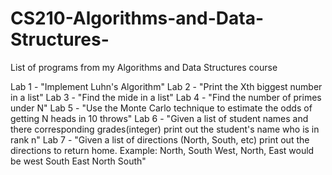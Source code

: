 # CS210-Algorithms-and-Data-Structures-
List of programs from my Algorithms and Data Structures course

Lab 1 - "Implement Luhn's Algorithm"
Lab 2 - "Print the Xth biggest number in a list"
Lab 3 - "Find the mide in a list"
Lab 4 - "Find the number of primes under N"
Lab 5 - "Use the Monte Carlo technique to estimate the odds of getting N heads in 10 throws"
Lab 6 - "Given a list of student names and there corresponding grades(integer) print out the student's name who is in rank n" 
Lab 7 - "Given a list of directions (North, South, etc) print out the directions to return home. Example: North, South West, North, East would be west South East North South" 
